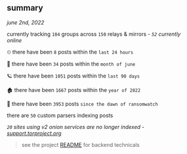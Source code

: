 
## summary
_june 2nd, 2022_

currently tracking `104` groups across `150` relays & mirrors - _`52` currently online_

⏲ there have been `8` posts within the `last 24 hours`

🦈 there have been `34` posts within the `month of june`

🪐 there have been `1051` posts within the `last 90 days`

🏚 there have been `1667` posts within the `year of 2022`

🦕 there have been `3953` posts `since the dawn of ransomwatch`

there are `50` custom parsers indexing posts

_`20` sites using v2 onion services are no longer indexed - [support.torproject.org](https://support.torproject.org/onionservices/v2-deprecation/)_

> see the project [README](https://github.com/joshhighet/ransomwatch#ransomwatch--) for backend technicals
